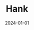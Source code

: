 ---
date: 2024-01-01
featured_image: Hank-20240701-5.jpg
title: Hank
description: 
tags: ["hank"]
---